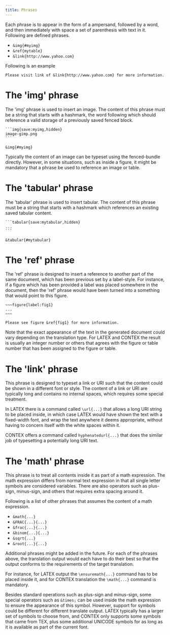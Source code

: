 ```yaml
---
title: Phrases
---
```


Each phrase is to appear in the form of a ampersand, followed by a
word, and then immediately with space a set of parenthesis with
text in it. Following are defined phrases.

- ``&img{#myimg}``
- ``&ref{mytable}``
- ``&link{http://www.yahoo.com}``

Following is an example

    Please visit link of &link{http://www.yahoo.com} for more information.



# The 'img' phrase

The 'img' phrase is used to insert an image. The content of this phrase 
must be a string that starts with a hashmark, the word following which should
reference a valid storage of a previously saved fenced block.

    ```img{save:myimg,hidden}
    image-gimp.png
    ```

    &img{#myimg}

Typically the content of an image can be typeset using the fenced-bundle directly.
However, in some situations, such as inside a figure, it might be mandatory that
a phrase be used to reference an image or table.



# The 'tabular' phrase

The 'tabular' phrase is used to insert tabular. The content of this 
phrase must be a string that starts with a hashmark which references
an existing saved tabular content.

    ```tabular{save:mytabular,hidden}
    ...
    ```

    &tabular{#mytabular}



# The 'ref' phrase

The 'ref' phrase is designed to insert a reference to another part of
the same document, which has been previous set by a label-style. For
instance, if a figure which has been provided a label was placed
somewhere in the document, then the 'ref' phrase would have been
turned into a something that would point to this figure.

    ~~~figure{label:fig1}
    ...
    ~~~

    Please see figure &ref{fig1} for more information.

Note that the exact appearance of the text in the generated document
could vary depending on the translation type. For LATEX and CONTEX the
result is usually an integer number or others that agrees with the
figure or table number that has been assigned to the figure or table.


# The 'link' phrase

This phrase is designed to typeset a link or URI such that the content
could be shown in a different font or style. The content of a link or
URI are typically long and contains no internal spaces, which requires
some special treatment.

In LATEX there is a command called ``\url{...}`` that allows a long
URI string to be placed inside, in which case LATEX would have shown
the text with a fixed-width font, and wrap the text anywhere it deems
appropriate, without having to concern itself with the white spaces
within it.

CONTEX offers a command called ``hyphenatedurl{...}`` that does the
similar job of typesetting a potentially long URI text.


# The 'math' phrase

This phrase is to treat all contents inside it as part of a math expression.
The math expression differs from normal text expression in that all single letter
symbols are considered variables. There are also operators such as plus-sign, minus-sign,
and others that requires extra spacing around it. 

Following is a list of other phrases that assumes the content of a math expression.

- ``&math{...}``
- ``&FRAC{...}{...}``
- ``&frac{...}{...}``
- ``&binom{...}{...}``
- ``&sqrt{...}``
- ``&root{...}{...}``

Additional phrases might be added in the future. For each of the
phrases above, the translation output would each have to do their best
so that the output conforms to the requirements of the target
translation.

For instance, for LATEX output the ``\ensuremath{...}`` command has to
be placed inside it, and for CONTEX translation the ``\math{...}``
command is mandatory. 

Besides standard operations such as plus-sign and minus-sign, some
special operators such as ``&times;`` can be used inside the math
expression to ensure the appearance of this symbol. However, support
for symbols could be different for different translate output. LATEX
typically has a larger set of symbols to choose from, and CONTEX only
supports some symbols that came from TEX, plus some additional UNICODE
symbols for as long as it is available as part of the current font.



# 


